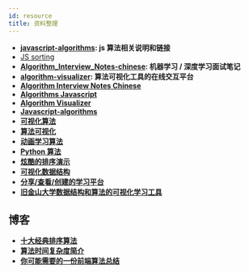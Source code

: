 ```yaml
---
id: resource
title: 资料整理
---
```


- **[javascript-algorithms](https://github.com/trekhleb/javascript-algorithms): js 算法相关说明和链接**
- [JS sorting](https://github.com/hustcc/JS-Sorting-Algorithm)
- **[Algorithm_Interview_Notes-chinese](https://github.com/xczh/Algorithm_Interview_Notes-Chinese): 机器学习 / 深度学习面试笔记**
- **[algorithm-visualizer](https://algorithm-visualizer.org/): 算法可视化工具的在线交互平台**
- **[Algorithm Interview Notes Chinese](https://github.com/imhuay/Algorithm_Interview_Notes-Chinese)**
- **[Algorithms Javascript](https://github.com/trekhleb/javascript-algorithms)**
- **[Algorithm Visualizer](https://github.com/algorithm-visualizer/algorithm-visualizer)**
- **[Javascript-algorithms](https://github.com/trekhleb/javascript-algorithms)**
- **[可视化算法](https://algorithm-visualizer.org/)**
- **[算法可视化](https://visualgo.net/en)**
- **[动画学习算法](http://hao.jobbole.com/visualgo/)**
- **[Python 算法](https://github.com/trekhleb/homemade-machine-learning)**
- **[炫酷的排序演示](http://sorting.at/)**
- **[可视化数据结构](https://www.cs.usfca.edu/~galles/visualization/Algorithms.html)**
- **[分享/查看/创建的学习平台](http://hao.jobbole.com/algomation/)**
- **[旧金山大学数据结构和算法的可视化学习工具](http://hao.jobbole.com/visualizing-algorithms-and-data-structure/)**

## 博客

- **[十大经典排序算法](https://www.cnblogs.com/onepixel/articles/7674659.html)**
- **[算法时间复杂度简介](https://www.freecodecamp.org/news/time-complexity-of-algorithms/?fbclid=IwAR3xSI7f7DLcnEJiXsSm7p66Wo_HRAI1af0ACeH9QvpX8YJrpnAUc21mYEU)**
- **[你可能需要的一份前端算法总结](https://juejin.cn/post/6900698814093459463?utm_source=gold_browser_extension)**
